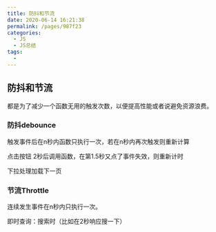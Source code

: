 ```yaml
---
title: 防抖和节流
date: 2020-06-14 16:21:38
permalink: /pages/987f23
categories: 
  - JS
  - JS总结
tags: 
  - 
---
```

## 防抖和节流

 都是为了减少一个函数无用的触发次数，以便提高性能或者说避免资源浪费。 

### 防抖debounce

触发事件后在n秒内函数只执行一次，若在n秒内再次触发则重新计算

点击按钮 2秒后调用函数，在第1.5秒又点了事件失效，则重新计时

下拉处理加载下一页



### 节流Throttle

连续发生事件在n秒内只执行一次。

即时查询：搜索时（比如在2秒响应搜一下）

